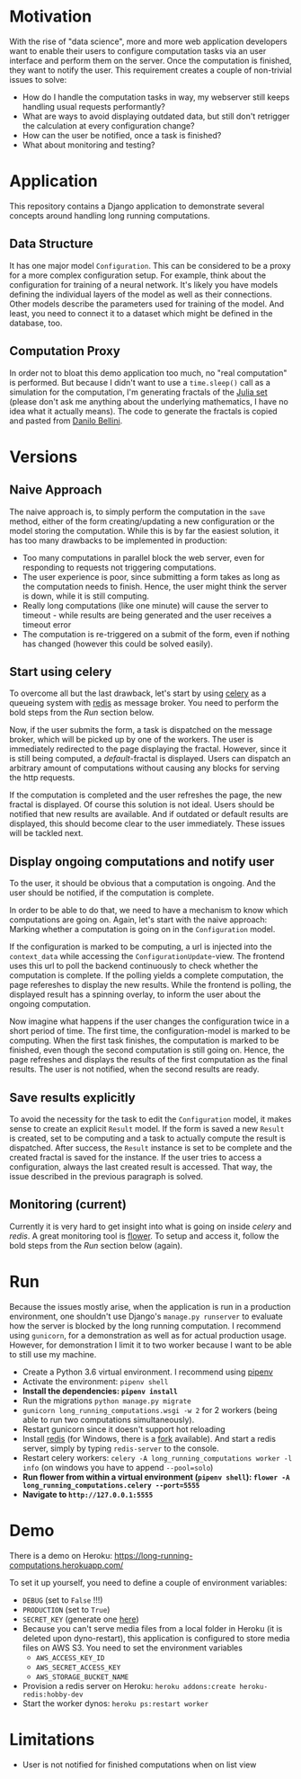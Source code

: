 
# Motivation

With the rise of "data science", more and more web application developers want to enable their users to configure
computation tasks via an user interface and perform them on the server.
Once the computation is finished, they want to notify the user.
This requirement creates a couple of non-trivial issues to solve:

* How do I handle the computation tasks in way, my webserver still keeps handling usual requests performantly?
* What are ways to avoid displaying outdated data, but still don't retrigger the calculation at every configuration
  change?
* How can the user be notified, once a task is finished?
* What about monitoring and testing?


# Application
This repository contains a Django application to demonstrate several concepts around handling long running computations.

## Data Structure
It has one major model `Configuration`.
This can be considered to be a proxy for a more complex configuration setup.
For example, think about the configuration for training of a neural network.
It's likely you have models defining the individual layers of the model as well as their connections.
Other models describe the parameters used for training of the model.
And least, you need to connect it to a dataset which might be defined in the database, too.

## Computation Proxy
In order not to bloat this demo application too much, no "real computation" is performed.
But because I didn't want to use a `time.sleep()` call as a simulation for the computation, I'm generating fractals
of the [Julia set](https://en.wikipedia.org/wiki/Julia_set)
(please don't ask me anything about the underlying mathematics, I have no idea what it actually means).
The code to generate the fractals is copied and pasted from
[Danilo Bellini](https://github.com/danilobellini/fractal).


# Versions

## Naive Approach
The naive approach is, to simply perform the computation in the `save` method, either of the form creating/updating
a new configuration or the model storing the computation. While this is by far the easiest solution, it has too many
drawbacks to be implemented in production:

* Too many computations in parallel block the web server, even for responding to requests not triggering computations.
* The user experience is poor, since submitting a form takes as long as the computation needs to finish.
  Hence, the user might think the server is down, while it is still computing.
* Really long computations (like one minute) will cause the server to timeout -
  while results are being generated and the user receives a timeout error
* The computation is re-triggered on a submit of the form, even if nothing has changed (however this could be solved
  easily).

## Start using celery
To overcome all but the last drawback, let's start by using
[celery](http://docs.celeryproject.org/en/latest/django/first-steps-with-django.html) as a queueing system
with [redis](https://redis.io/) as message broker. You need to perform the bold steps from the *Run* section below.

Now, if the user submits the form, a task is dispatched on the message broker, which will be picked up by one of the
workers. The user is immediately redirected to the page displaying the fractal.
However, since it is still being computed, a *default*-fractal is displayed.
Users can dispatch an arbitrary amount of computations without causing any blocks for serving the http requests.

If the computation is completed and the user refreshes the page, the new fractal is displayed.
Of course this solution is not ideal.
Users should be notified that new results are available.
And if outdated or default results are displayed, this should become clear to the user immediately.
These issues will be tackled next.

## Display ongoing computations and notify user
To the user, it should be obvious that a computation is ongoing.
And the user should be notified, if the computation is complete.

In order to be able to do that, we need to have a mechanism to know which computations are going on.
Again, let's start with the naive approach: Marking whether a computation is going on in the `Configuration` model.

If the configuration is marked to be computing, a url is injected into the `context_data` while accessing the 
`ConfigurationUpdate`-view. 
The frontend uses this url to poll the backend continuously to check whether the computation is complete. 
If the polling yields a complete computation, the page refereshes to display the new results.
While the frontend is polling, the displayed result has a spinning overlay, to inform the user about the ongoing computation.

Now imagine what happens if the user changes the configuration twice in a short period of time. 
The first time, the configuration-model is marked to be computing.
When the first task finishes, the computation is marked to be finished, even though the second computation is still going on.
Hence, the page refreshes and displays the results of the first computation as the final results.
The user is not notified, when the second results are ready.

## Save results explicitly
To avoid the necessity for the task to edit the `Configuration` model, it makes sense to create an explicit `Result` model.
If the form is saved a new `Result` is created, set to be computing and a task to actually compute the result is dispatched.
After success, the `Result` instance is set to be complete and the created fractal is saved for the instance.
If the user tries to access a configuration, always the last created result is accessed.
That way, the issue described in the previous paragraph is solved.


## Monitoring (current)
Currently it is very hard to get insight into what is going on inside *celery* and *redis*.
A great monitoring tool is [flower](http://flower.readthedocs.io/en/latest/).
To setup and access it, follow the bold steps from the *Run* section below (again).


# Run
Because the issues mostly arise, when the application is run in a production environment, one shouldn't use Django's
`manage.py runserver` to evaluate how the server is blocked by the long running computation.
I recommend using `gunicorn`, for a demonstration as well as for actual production usage.
However, for demonstration I limit it to two worker because I want to be able to still use my machine.

* Create a Python 3.6 virtual environment. I recommend using [pipenv](https://github.com/pypa/pipenv)
* Activate the environment: `pipenv shell`
* **Install the dependencies: `pipenv install`**
* Run the migrations `python manage.py migrate`
* `gunicorn long_running_computations.wsgi -w 2` for 2 workers (being able to run two computations simultaneously).
*  Restart gunicorn since it doesn't support hot reloading
* Install [redis](https://redis.io/) (for Windows, there is a [fork](https://github.com/MicrosoftArchive/redis)
  available). And start a redis server, simply by typing `redis-server` to the console.
* Restart celery workers: `celery -A long_running_computations worker -l info`
  (on windows you have to append `--pool=solo`)
* **Run flower from within a virtual environment (`pipenv shell`): `flower -A long_running_computations.celery --port=5555`**
* **Navigate to `http://127.0.0.1:5555`**


# Demo
There is a demo on Heroku: https://long-running-computations.herokuapp.com/

To set it up yourself, you need to define a couple of environment variables:

* `DEBUG` (set to `False` !!!)
* `PRODUCTION` (set to `True`)
* `SECRET_KEY` (generate one [here](https://www.miniwebtool.com/django-secret-key-generator/))
* Because you can't serve media files from a local folder in Heroku (it is deleted upon dyno-restart),
  this application is configured to store media files on AWS S3. You need to set the environment variables
  * `AWS_ACCESS_KEY_ID`
  * `AWS_SECRET_ACCESS_KEY`
  * `AWS_STORAGE_BUCKET_NAME`
* Provision a redis server on Heroku: `heroku addons:create heroku-redis:hobby-dev`
* Start the worker dynos: `heroku ps:restart worker`

# Limitations
* User is not notified for finished computations when on list view
